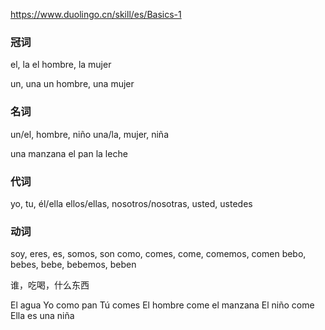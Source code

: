 <https://www.duolingo.cn/skill/es/Basics-1>

### 冠词
el, la
el hombre, la mujer

un, una
un hombre, una mujer

### 名词

un/el, hombre, niño
una/la, mujer, niña

una manzana
el pan
la leche

### 代词

yo, tu, él/ella
ellos/ellas, nosotros/nosotras, usted, ustedes

### 动词

soy, eres, es, somos, son
como, comes, come, comemos, comen
bebo, bebes, bebe, bebemos, beben

谁，吃喝，什么东西

El agua
Yo como pan
Tú comes
El hombre come el manzana
El niño come
Ella es una niña


